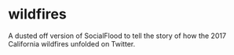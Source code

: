 # wildfires
A dusted off version of SocialFlood to tell the story of how the 2017 California wildfires unfolded on Twitter.
